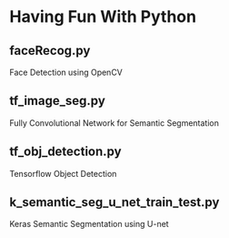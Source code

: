 # Having Fun With Python

## faceRecog.py
Face Detection using OpenCV

## tf_image_seg.py
Fully Convolutional Network for Semantic Segmentation

## tf_obj_detection.py
Tensorflow Object Detection 

## k_semantic_seg_u_net_train_test.py
Keras Semantic Segmentation using U-net
